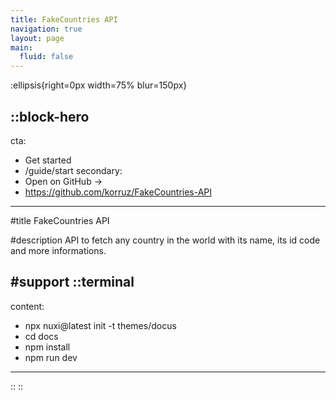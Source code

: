 ```yaml
---
title: FakeCountries API
navigation: true
layout: page
main:
  fluid: false
---
```


:ellipsis{right=0px width=75% blur=150px}

::block-hero
---
cta:
  - Get started
  - /guide/start
secondary:
  - Open on GitHub →
  - https://github.com/korruz/FakeCountries-API
---

#title
FakeCountries API

#description
API to fetch any country in the world with its name, its id code and more informations.

#support
  ::terminal
  ---
  content:
  - npx nuxi@latest init -t themes/docus
  - cd docs
  - npm install
  - npm run dev
  ---
  ::
::


